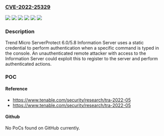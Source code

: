 ### [CVE-2022-25329](https://cve.mitre.org/cgi-bin/cvename.cgi?name=CVE-2022-25329)
![](https://img.shields.io/static/v1?label=Product&message=Trend%20Micro%20ServerProtect%20for%20EMC%20Celerra&color=blue)
![](https://img.shields.io/static/v1?label=Product&message=Trend%20Micro%20ServerProtect%20for%20Microsoft%20Windows%20%2F%20Novell%20NetWare&color=blue)
![](https://img.shields.io/static/v1?label=Product&message=Trend%20Micro%20ServerProtect%20for%20Network%20Appliance%20Filers&color=blue)
![](https://img.shields.io/static/v1?label=Product&message=Trend%20Micro%20ServerProtect%20for%20Storage&color=blue)
![](https://img.shields.io/static/v1?label=Version&message=n%2Fa&color=blue)
![](https://img.shields.io/static/v1?label=Vulnerability&message=Static%20Credential&color=brighgreen)

### Description

Trend Micro ServerProtect 6.0/5.8 Information Server uses a static credential to perform authentication when a specific command is typed in the console. An unauthenticated remote attacker with access to the Information Server could exploit this to register to the server and perform authenticated actions.

### POC

#### Reference
- https://www.tenable.com/security/research/tra-2022-05
- https://www.tenable.com/security/research/tra-2022-05

#### Github
No PoCs found on GitHub currently.

